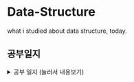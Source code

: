 # Data-Structure
what i studied about data structure, today.
## 공부일지
<details>
<summary> 공부 일지  (눌러서 내용보기) </summary>
<div markdown="1">

## 👩🏽‍💻 7월 4일 (토)
#### To Do
- Array에 대해 공부.
- Queue에 대해 공부.
- Stack에 대해 공부.
#### Difficult Things

<br>

## 👩🏽‍💻 7월 5일 (일)
#### To Do
- Linkedlist에 대해 공부.
- Double-Linkedlist에 대해 공부.
#### Difficult Things

<br>

## 👩🏽‍💻 7월 6일 (월)
#### To Do
- 문자열, 형변환, 튜플, 딕셔너리 등에 대해 부족한 부분 공부.
#### Difficult Things

<br>
